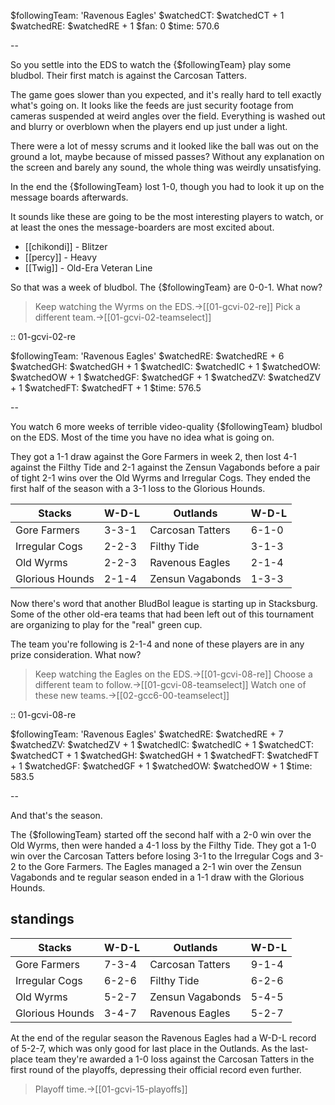 $followingTeam: 'Ravenous Eagles'
$watchedCT: $watchedCT + 1
$watchedRE: $watchedRE + 1
$fan: 0
$time: 570.6

--

So you settle into the EDS to watch the {$followingTeam} play some bludbol. Their first match is against the Carcosan Tatters.

The game goes slower than you expected, and it's really hard to tell exactly what's going on. It looks like the feeds are just security footage from cameras suspended at weird angles over the field. Everything is washed out and blurry or overblown when the players end up just under a light. 

There were a lot of messy scrums and it looked like the ball was out on the ground a lot, maybe because of missed passes? Without any explanation on the screen and barely any sound, the whole thing was weirdly unsatisfying.

In the end the {$followingTeam} lost 1-0, though you had to look it up on the message boards afterwards.

It sounds like these are going to be the most interesting players to watch, or at least the ones the message-boarders are most excited about.

* [[chikondi]] - Blitzer
* [[percy]] - Heavy
* [[Twig]] - Old-Era Veteran Line

So that was a week of bludbol. The {$followingTeam} are 0-0-1. What now?

> Keep watching the Wyrms on the EDS.->[[01-gcvi-02-re]]
> Pick a different team.->[[01-gcvi-02-teamselect]]

:: 01-gcvi-02-re

$followingTeam: 'Ravenous Eagles'
$watchedRE: $watchedRE + 6
$watchedGH: $watchedGH + 1
$watchedIC: $watchedIC + 1
$watchedOW: $watchedOW + 1
$watchedGF: $watchedGF + 1
$watchedZV: $watchedZV + 1
$watchedFT: $watchedFT + 1
$time: 576.5

--

You watch 6 more weeks of terrible video-quality {$followingTeam} bludbol on the EDS. Most of the time you have no idea what is going on.

They got a 1-1 draw against the Gore Farmers in week 2, then lost 4-1 against the Filthy Tide and 2-1 against the Zensun Vagabonds before a pair of tight 2-1 wins over the Old Wyrms and Irregular Cogs. They ended the first half of the season with a 3-1 loss to the Glorious Hounds.

| Stacks | W-D-L | Outlands | W-D-L |
|-------|-----|--|--|
| Gore Farmers | 3-3-1 | Carcosan Tatters | 6-1-0 |
| Irregular Cogs | 2-2-3 | Filthy Tide | 3-1-3 |
| Old Wyrms | 2-2-3 | Ravenous Eagles | 2-1-4 |
| Glorious Hounds | 2-1-4 | Zensun Vagabonds | 1-3-3 |

Now there's word that another BludBol league is starting up in Stacksburg. Some of the other old-era teams that had been left out of this tournament are organizing to play for the "real" green cup.

The team you're following is 2-1-4 and none of these players are in any prize consideration. What now?

> Keep watching the Eagles on the EDS.->[[01-gcvi-08-re]]
> Choose a different team to follow.->[[01-gcvi-08-teamselect]]
> Watch one of these new teams.->[[02-gcc6-00-teamselect]]


:: 01-gcvi-08-re

$followingTeam: 'Ravenous Eagles'
$watchedRE: $watchedRE + 7
$watchedZV: $watchedZV + 1
$watchedIC: $watchedIC + 1
$watchedCT: $watchedCT + 1
$watchedGH: $watchedGH + 1
$watchedFT: $watchedFT + 1
$watchedGF: $watchedGF + 1
$watchedOW: $watchedOW + 1
$time: 583.5

--

And that's the season.

The {$followingTeam} started off the second half with a 2-0 win over the Old Wyrms, then were handed a 4-1 loss by the Filthy Tide. They got a 1-0 win over the Carcosan Tatters before losing 3-1 to the Irregular Cogs and 3-2 to the Gore Farmers. The Eagles managed a 2-1 win over the Zensun Vagabonds and te regular season ended in a 1-1 draw with the Glorious Hounds.

## standings

| Stacks | W-D-L | Outlands | W-D-L |
|-------|-----|--|--|
| Gore Farmers | 7-3-4 | Carcosan Tatters | 9-1-4 |
| Irregular Cogs | 6-2-6 | Filthy Tide | 6-2-6 |
| Old Wyrms | 5-2-7 | Zensun Vagabonds | 5-4-5 |
| Glorious Hounds | 3-4-7 | Ravenous Eagles | 5-2-7 |

At the end of the regular season the Ravenous Eagles had a W-D-L record of 5-2-7, which was only good for last place in the Outlands. As the last-place team they're awarded a 1-0 loss against the Carcosan Tatters in the first round of the playoffs, depressing their official record even further.

> Playoff time.->[[01-gcvi-15-playoffs]]